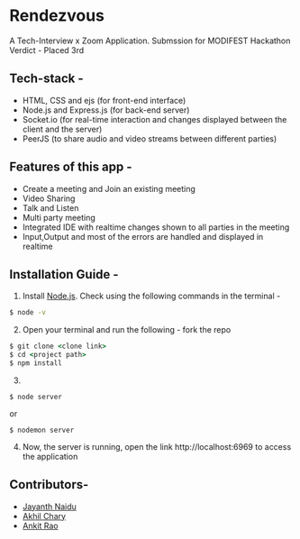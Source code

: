 # Rendezvous
A Tech-Interview x Zoom Application.
Submssion for MODIFEST Hackathon
Verdict - Placed 3rd


## Tech-stack -
- HTML, CSS and ejs (for front-end interface)
- Node.js and Express.js (for back-end server)
- Socket.io (for real-time interaction and changes displayed between the client and the server)
- PeerJS (to share audio and video streams between different parties)

## Features of this app -
- Create a meeting and Join an existing meeting
- Video Sharing
- Talk and Listen
- Multi party meeting
- Integrated IDE with realtime changes shown to all parties in the meeting
- Input,Output and most of the errors are handled and displayed in realtime

## Installation Guide -

1. Install [Node.js](https://nodejs.org/). Check using the following commands in the terminal -

```cmd
$ node -v
```
2. Open your terminal and run the following -
fork the repo
```cmd
$ git clone <clone link>
$ cd <project path>
$ npm install
```

3.
```
$ node server
```
or
```
$ nodemon server
```


4. Now, the server is running, open the link http://localhost:6969 to access the application

## Contributors-
- [Jayanth Naidu](https://github.com/noobguy77)
- [Akhil Chary](https://github.com/Akhilchary)
- [Ankit Rao](https://github.com/ANKIT11RAO)
